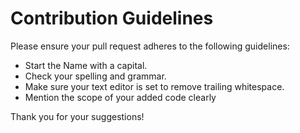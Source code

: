 # Contribution Guidelines

Please ensure your pull request adheres to the following guidelines:

- Start the Name with a capital.
- Check your spelling and grammar.
- Make sure your text editor is set to remove trailing whitespace.
- Mention the scope of your added code clearly

Thank you for your suggestions!
